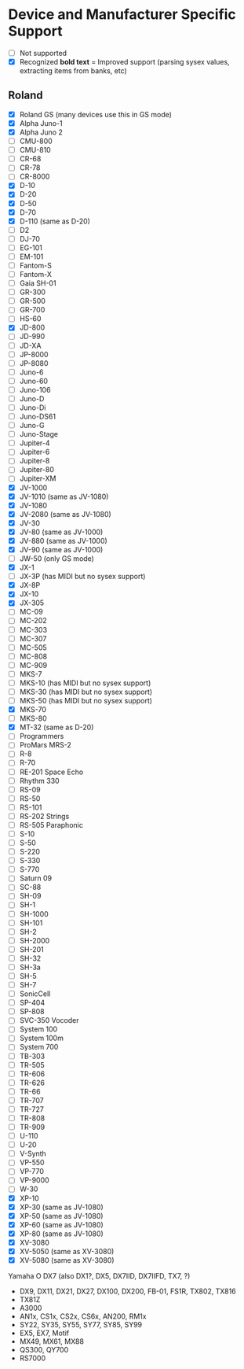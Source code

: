 Device and Manufacturer Specific Support
========================================

- [ ] Not supported
- [x] Recognized
**bold text** = Improved support (parsing sysex values, extracting items from banks, etc)

Roland
------
- [x] Roland GS (many devices use this in GS mode)
- [x] Alpha Juno-1
- [x] Alpha Juno 2
- [ ] CMU-800
- [ ] CMU-810
- [ ] CR-68
- [ ] CR-78
- [ ] CR-8000
- [x] D-10
- [x] D-20
- [x] D-50
- [x] D-70
- [x] D-110 (same as D-20)
- [ ] D2
- [ ] DJ-70
- [ ] EG-101
- [ ] EM-101
- [ ] Fantom-S
- [ ] Fantom-X
- [ ] Gaia SH-01
- [ ] GR-300
- [ ] GR-500
- [ ] GR-700
- [ ] HS-60
- [x] JD-800
- [ ] JD-990
- [ ] JD-XA
- [ ] JP-8000
- [ ] JP-8080
- [ ] Juno-6
- [ ] Juno-60
- [ ] Juno-106
- [ ] Juno-D
- [ ] Juno-Di
- [ ] Juno-DS61
- [ ] Juno-G
- [ ] Juno-Stage
- [ ] Jupiter-4
- [ ] Jupiter-6
- [ ] Jupiter-8
- [ ] Jupiter-80
- [ ] Jupiter-XM
- [x] JV-1000
- [x] JV-1010 (same as JV-1080)
- [x] JV-1080
- [x] JV-2080 (same as JV-1080)
- [x] JV-30
- [x] JV-80 (same as JV-1000)
- [x] JV-880 (same as JV-1000)
- [x] JV-90 (same as JV-1000)
- [ ] JW-50 (only GS mode)
- [x] JX-1
- [ ] JX-3P (has MIDI but no sysex support)
- [x] JX-8P
- [x] JX-10
- [x] JX-305
- [ ] MC-09
- [ ] MC-202
- [ ] MC-303
- [ ] MC-307
- [ ] MC-505
- [ ] MC-808
- [ ] MC-909
- [ ] MKS-7
- [ ] MKS-10 (has MIDI but no sysex support)
- [ ] MKS-30 (has MIDI but no sysex support)
- [ ] MKS-50 (has MIDI but no sysex support)
- [x] MKS-70
- [ ] MKS-80
- [x] MT-32 (same as D-20)
- [ ] Programmers
- [ ] ProMars MRS-2
- [ ] R-8
- [ ] R-70
- [ ] RE-201 Space Echo
- [ ] Rhythm 330
- [ ] RS-09
- [ ] RS-50
- [ ] RS-101
- [ ] RS-202 Strings
- [ ] RS-505 Paraphonic
- [ ] S-10
- [ ] S-50
- [ ] S-220
- [ ] S-330
- [ ] S-770
- [ ] Saturn 09
- [ ] SC-88
- [ ] SH-09
- [ ] SH-1
- [ ] SH-1000
- [ ] SH-101
- [ ] SH-2
- [ ] SH-2000
- [ ] SH-201
- [ ] SH-32
- [ ] SH-3a
- [ ] SH-5
- [ ] SH-7
- [ ] SonicCell
- [ ] SP-404
- [ ] SP-808
- [ ] SVC-350 Vocoder
- [ ] System 100
- [ ] System 100m
- [ ] System 700
- [ ] TB-303
- [ ] TR-505
- [ ] TR-606
- [ ] TR-626
- [ ] TR-66
- [ ] TR-707
- [ ] TR-727
- [ ] TR-808
- [ ] TR-909
- [ ] U-110
- [ ] U-20
- [ ] V-Synth
- [ ] VP-550
- [ ] VP-770
- [ ] VP-9000
- [ ] W-30
- [x] XP-10
- [x] XP-30 (same as JV-1080)
- [x] XP-50 (same as JV-1080)
- [x] XP-60 (same as JV-1080)
- [x] XP-80 (same as JV-1080)
- [x] XV-3080
- [x] XV-5050 (same as XV-3080)
- [x] XV-5080 (same as XV-3080)

Yamaha
O DX7 (also DX1?, DX5, DX7IID, DX7IIFD, TX7, ?)
* DX9, DX11, DX21, DX27, DX100, DX200, FB-01, FS1R, TX802, TX816
* TX81Z
* A3000
* AN1x, CS1x, CS2x, CS6x, AN200, RM1x
* SY22, SY35, SY55, SY77, SY85, SY99
* EX5, EX7, Motif
* MX49, MX61, MX88
* QS300, QY700 
* RS7000